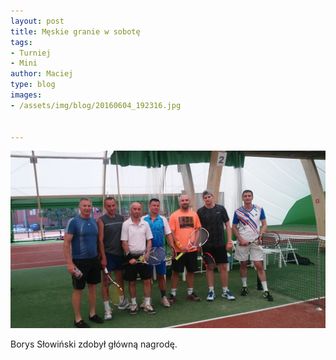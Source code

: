 ```yaml
---
layout: post
title: Męskie granie w sobotę
tags:
- Turniej
- Mini
author: Maciej
type: blog
images:
- /assets/img/blog/20160604_192316.jpg


---
```


<div class="image"><img src="/assets/img/blog/20160604_192316.jpg" /></div>

Borys Słowiński zdobył główną nagrodę.